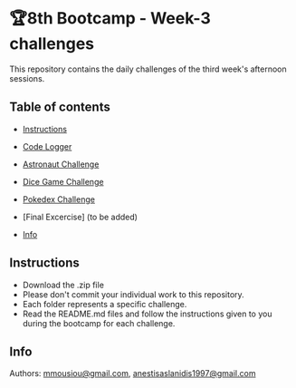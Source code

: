 # 🏆8th Bootcamp - Week-3 challenges
This repository contains the daily challenges of the third week's afternoon sessions.

## Table of contents

- [Instructions](#Instructions)

- [Code Logger](https://github.com/mmousiou/8th--Bootcamp---Week-3-challenges/blob/main/Log%20your%20code/README.md)
  
- [Astronaut Challenge](https://github.com/mmousiou/8th-Bootcamp---Week-3-challenges/blob/main/astronaut%20challenge/README.md)

- [Dice Game Challenge](https://github.com/mmousiou/8th--Bootcamp---Week-3-challenges/blob/main/default/lwc/diceGameChallenge/README.md)

- [Pokedex Challenge](https://github.com/mmousiou/8th--Bootcamp---Week-3-challenges/blob/main/default/lwc/pokedexChallenge/README.md)

- [Final Excercise] (to be added)
  
- [Info](#info)

## Instructions
* Download the .zip file
* Please don't commit your individual work to this repository.
* Each folder represents a specific challenge.
* Read the README.md files and follow the instructions given to you during the bootcamp for each challenge.

## Info
Authors: mmousiou@gmail.com, anestisaslanidis1997@gmail.com
  

